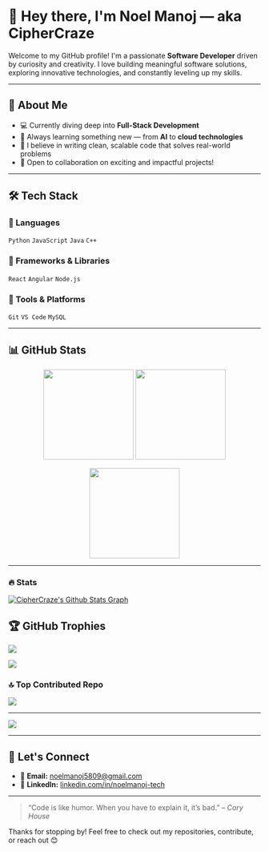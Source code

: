 # 👋 Hey there, I'm **Noel Manoj** — aka **CipherCraze**

Welcome to my GitHub profile!
I'm a passionate **Software Developer** driven by curiosity and creativity. I love building meaningful software solutions, exploring innovative technologies, and constantly leveling up my skills.

---

## 🚀 About Me

* 💻 Currently diving deep into **Full-Stack Development**
* 🧠 Always learning something new — from **AI** to **cloud technologies**
* 🌱 I believe in writing clean, scalable code that solves real-world problems
* 🔄 Open to collaboration on exciting and impactful projects!

---

## 🛠️ Tech Stack

### 🔹 Languages

`Python` `JavaScript` `Java` `C++`

### 🔹 Frameworks & Libraries

`React` `Angular` `Node.js`

### 🔹 Tools & Platforms

`Git` `VS Code` `MySQL`

---

## 📊 GitHub Stats

<p align="center">
    <img height="180em" src="https://github-readme-stats.vercel.app/api?username=CipherCraze&show_icons=true&theme=tokyonight&include_all_commits=true&count_private=true&hide_border=true"/>
    <img height="180em" src="https://github-readme-stats.vercel.app/api/top-langs/?username=CipherCraze&layout=compact&langs_count=7&theme=tokyonight&hide_border=true"/>
</p>

<p align="center">
    <img height="180em" src="https://github-readme-streak-stats.herokuapp.com/?user=CipherCraze&theme=tokyonight&hide_border=true"/>
</p>


---
### 🔥 Stats

[![CipherCraze's Github Stats Graph](https://github-profile-summary-cards.vercel.app/api/cards/profile-details?username=CipherCraze&theme=radical&hide_border=true)](https://github.com/CipherCraze)


## 🏆 GitHub Trophies

![](https://github-profile-trophy.vercel.app/?username=CipherCraze\&theme=tokyonight\&no-frame=false\&no-bg=false\&margin-w=4)

![](https://quotes-github-readme.vercel.app/api?type=horizontal\&theme=tokyonight)

### 🔝 Top Contributed Repo

![](https://github-contributor-stats.vercel.app/api?username=CipherCraze\&limit=5\&theme=nightowl\&combine_all_yearly_contributions=true)

---

[![](https://visitcount.itsvg.in/api?id=CipherCraze\&icon=0\&color=0)](https://visitcount.itsvg.in)

---

## 🤝 Let's Connect

* 📧 **Email:** [noelmanoj5809@gmail.com](mailto:noelmanoj5809@gmail.com)
* 🔗 **LinkedIn:** [linkedin.com/in/noelmanoj-tech](https://www.linkedin.com/in/noelmanoj-tech/)

---

> “Code is like humor. When you have to explain it, it’s bad.” – *Cory House*

Thanks for stopping by! Feel free to check out my repositories, contribute, or reach out 😊
